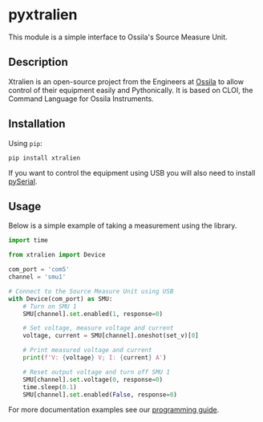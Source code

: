 # pyxtralien

This module is a simple interface to Ossila's Source Measure Unit.

## Description

Xtralien is an open-source project from the Engineers at [Ossila](https://ossila.com)
to allow control of their equipment easily and Pythonically.
It is based on CLOI, the Command Language for Ossila Instruments.

## Installation

Using `pip`:

```shell
pip install xtralien
```

If you want to control the equipment using USB you will also need to install [pySerial](https://pypi.org/project/pyserial/).

## Usage

Below is a simple example of taking a measurement using the library.

```python
import time

from xtralien import Device

com_port = 'com5'
channel = 'smu1'

# Connect to the Source Measure Unit using USB
with Device(com_port) as SMU:
    # Turn on SMU 1
    SMU[channel].set.enabled(1, response=0)

    # Set voltage, measure voltage and current
    voltage, current = SMU[channel].oneshot(set_v)[0]

    # Print measured voltage and current
    print(f'V: {voltage} V; I: {current} A')

    # Reset output voltage and turn off SMU 1
    SMU[channel].set.voltage(0, response=0)
    time.sleep(0.1)
    SMU[channel].set.enabled(False, response=0)

```

For more documentation examples see our [programming guide](https://www.ossila.com/pages/source-measure-unit-python-programming-guide).
